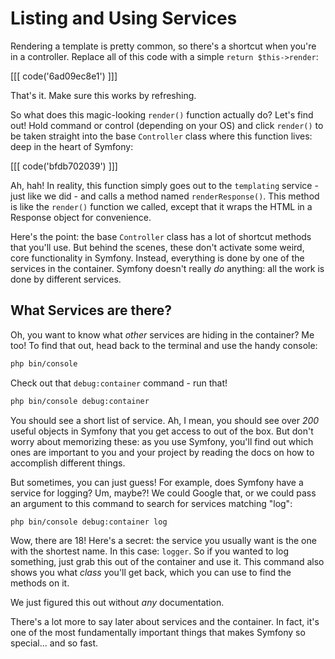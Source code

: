 # Listing and Using Services

Rendering a template is pretty common, so there's a shortcut when you're in a controller.
Replace all of this code with a simple `return $this->render`:

[[[ code('6ad09ec8e1') ]]]

That's it. Make sure this works by refreshing.

So what does this magic-looking `render()` function actually do? Let's find out!
Hold command or control (depending on your OS) and click `render()` to be taken straight
into the base `Controller` class where this function lives: deep in the heart of Symfony:

[[[ code('bfdb702039') ]]]

Ah, hah! In reality, this function simply goes out to the `templating` service - just
like we did - and calls a method named `renderResponse()`. This method is like the `render()`
function we called, except that it wraps the HTML in a Response object for convenience.

Here's the point: the base `Controller` class has a lot of shortcut methods that
you'll use. But behind the scenes, these don't activate some weird, core functionality
in Symfony. Instead, everything is done by one of the services in the container.
Symfony doesn't really *do* anything: all the work is done by different services.

## What Services are there?

Oh, you want to know what *other* services are hiding in the container? Me too!
To find that out, head back to the terminal and use the handy console:

```bash
php bin/console
```

Check out that `debug:container` command - run that!

```bash
php bin/console debug:container
```

You should see a short list of service. Ah, I mean, you should see over *200* useful
objects in Symfony that you get access to out of the box. But don't worry about memorizing
these: as you use Symfony, you'll find out which ones are important to you and your
project by reading the docs on how to accomplish different things.

But sometimes, you can just guess! For example, does Symfony have a service for logging?
Um, maybe?! We could Google that, or we could pass an argument to this command to
search for services matching "log":

```bash
php bin/console debug:container log
```

Wow, there are 18! Here's a secret: the service you usually want is the one with
the shortest name. In this case: `logger`. So if you wanted to log something, just
grab this out of the container and use it. This command also shows you what *class*
you'll get back, which you can use to find the methods on it.

We just figured this out without *any* documentation.

There's a lot more to say later about services and the container. In fact, it's one
of the most fundamentally important things that makes Symfony so special... and so fast.
